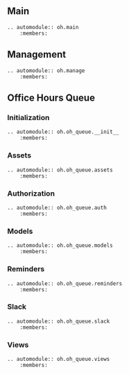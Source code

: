 ```{include} README.md
```

## Main
```{eval-rst}
.. automodule:: oh.main
    :members:
```

## Management
```{eval-rst}
.. automodule:: oh.manage
    :members:
```


## Office Hours Queue

### Initialization
```{eval-rst}
.. automodule:: oh.oh_queue.__init__
    :members:
```

### Assets
```{eval-rst}
.. automodule:: oh.oh_queue.assets
    :members:
```

### Authorization
```{eval-rst}
.. automodule:: oh.oh_queue.auth
    :members:
```

### Models
```{eval-rst}
.. automodule:: oh.oh_queue.models
    :members:
```

### Reminders
```{eval-rst}
.. automodule:: oh.oh_queue.reminders
    :members:
```

### Slack
```{eval-rst}
.. automodule:: oh.oh_queue.slack
    :members:
```

### Views
```{eval-rst}
.. automodule:: oh.oh_queue.views
    :members:
```